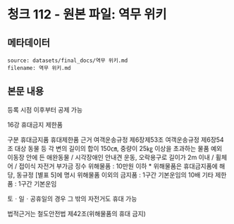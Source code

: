 # 청크 112 - 원본 파일: 역무 위키

## 메타데이터

```
source: datasets/final_docs/역무 위키.md
filename: 역무 위키.md
```

## 본문 내용

등록 시점 이후부터 공제 가능

16강 휴대금지 제한품

구분 휴대금지품 휴대제한품 근거 여객운송규정 제6장제53조 여객운송규정 제6장54조 대상 동물 등 각 변의 길이의 합이 150㎝, 중량이 25㎏ 이상을 초과하는 물품 예외 이동장 안에 든 애완동물 / 시각장애인 안내견 운동, 오락용구로 길이가 2m 이내 / 휠체어 / 접이식 자전거 부가금 징수 위해물품 : 10만원 이하 * 위해물품은 휴대금지품에 해당, 동규정 [별표 5]에 명시 위해물품 이외의 금지품 : 1구간 기본운임의 10배 기타 제한품 : 1구간 기본운임

토ㆍ일ㆍ공휴일의 경우 그 밖의 자전거도 휴대 가능

법적근거는 철도안전법 제42조(위해물품의 휴대 금지)